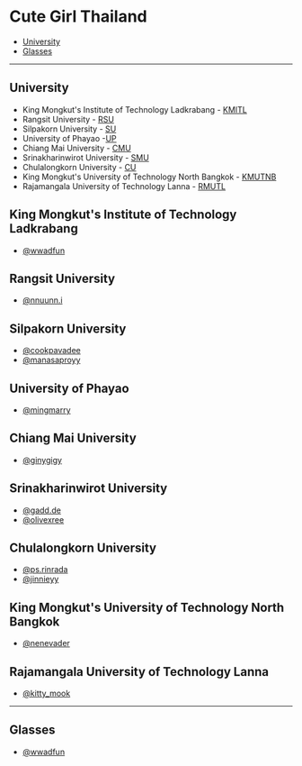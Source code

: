 # Cute Girl Thailand 

- [University](#University)
- [Glasses](#Glasses) 

-----
## University
* King Mongkut's Institute of Technology Ladkrabang - [KMITL](#King-Mongkut's-Institute-of-Technology-Ladkrabang)
* Rangsit University - [RSU](#Rangsit-University)
* Silpakorn University - [SU](#Silpakorn-University)
* University of Phayao -[UP](#University-of-Phayao)
* Chiang Mai University - [CMU](#Chiang-Mai-University)
* Srinakharinwirot University - [SMU](#Srinakharinwirot-University)
* Chulalongkorn University - [CU](#Chulalongkorn-University)
* King Mongkut's University of Technology North Bangkok - [KMUTNB](#King-Mongkut's-University-of-Technology-North-Bangkok)
* Rajamangala University of Technology Lanna - [RMUTL](#Rajamangala-University-of-Technology-Lanna)

## King Mongkut's Institute of Technology Ladkrabang
- [@wwadfun](https://www.instagram.com/wwadfun/)

## Rangsit University
- [@nnuunn.i](https://www.instagram.com/nnuunn.i/)

## Silpakorn University
- [@cookpavadee](https://www.instagram.com/cookpavadee/)
- [@manasaproyy](https://www.instagram.com/manasaproyy/)

## University of Phayao
- [@mingmarry](https://www.instagram.com/mingmarry/)

## Chiang Mai University
- [@ginygigy](https://www.instagram.com/ginygigy/)

## Srinakharinwirot University
- [@gadd.de](https://www.instagram.com/gadd.de/)
- [@olivexree](https://www.instagram.com/olivexree/)

## Chulalongkorn University
- [@ps.rinrada](https://www.instagram.com/ps.rinrada/)
- [@jinnieyy](https://www.instagram.com/jinnieyy/)

## King Mongkut's University of Technology North Bangkok
- [@nenevader](https://www.instagram.com/nenevader/)

## Rajamangala University of Technology Lanna
- [@kitty_mook](https://www.instagram.com/kitty_mook/)

-----
## Glasses
- [@wwadfun](https://www.instagram.com/wwadfun/)